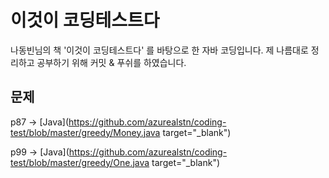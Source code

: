 # 이것이 코딩테스트다
나동빈님의 책 '이것이 코딩테스트다' 를 바탕으로 한 자바 코딩입니다.
제 나름대로 정리하고 공부하기 위해 커밋 & 푸쉬를 하였습니다.

## 문제
p87 -> [Java](https://github.com/azurealstn/coding-test/blob/master/greedy/Money.java target="_blank")

p99 -> [Java](https://github.com/azurealstn/coding-test/blob/master/greedy/One.java target="_blank")
